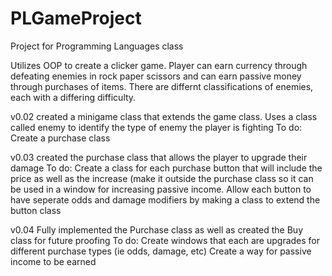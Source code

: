 # PLGameProject
Project for Programming Languages class

Utilizes OOP to create a clicker game.
Player can earn currency through defeating enemies in rock paper scissors and can earn passive money through purchases of items.
There are differnt classifications of enemies, each with a differing difficulty.

v0.02
created a minigame class that extends the game class. Uses a class called enemy to identify the type of enemy the player is fighting
To do:
Create a purchase class

v0.03
created the purchase class that allows the player to upgrade their damage
To do:
Create a class for each purchase button that will include the price as well as the increase (make it outside the purchase class so it can be used in a window for increasing passive income.
Allow each button to have seperate odds and damage modifiers by making a class to extend the button class

v0.04
Fully implemented the Purchase class as well as created the Buy class for future proofing
To do:
Create windows that each are upgrades for different purchase types (ie odds, damage, etc)
Create a way for passive income to be earned
